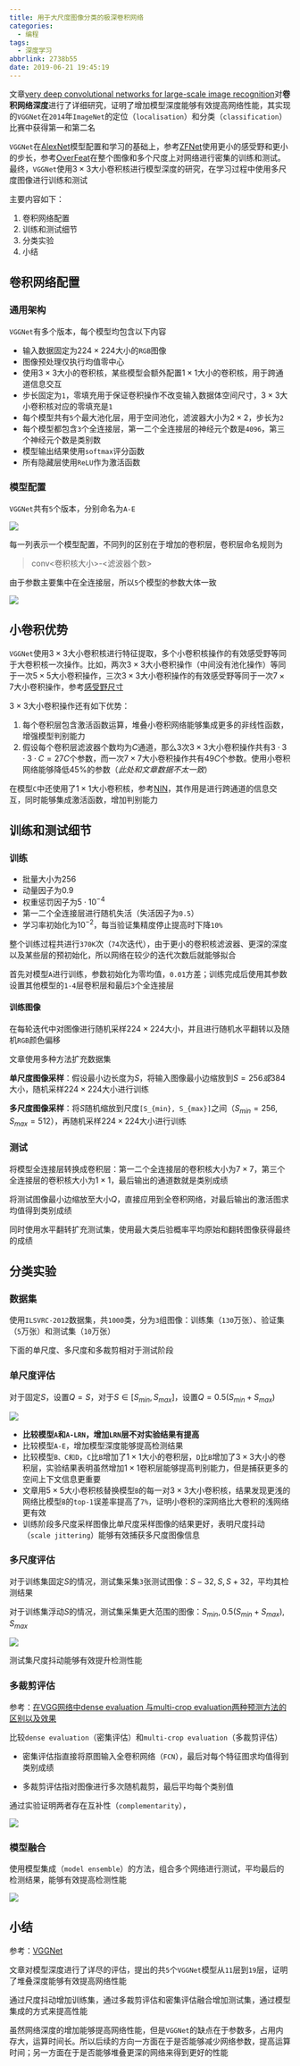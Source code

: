 ```yaml
---
title: 用于大尺度图像分类的极深卷积网络
categories:
  - 编程
tags:
  - 深度学习
abbrlink: 2738b55
date: 2019-06-21 19:45:19
---
```


文章[very deep convolutional networks for large-scale image recognition](https://arxiv.org/abs/1409.1556v6#)对**卷积网络深度**进行了详细研究，证明了增加模型深度能够有效提高网络性能，其实现的`VGGNet`在`2014`年`ImageNet`的定位（`localisation`）和分类（`classification`）比赛中获得第一和第二名

`VGGNet`在[AlexNet](https://www.zhujian.tech/posts/ca9994d1.html#more)模型配置和学习的基础上，参考[ZFNet](https://zjzstu.github.io/posts/3f18ad9b.html#more)使用更小的感受野和更小的步长，参考[OverFeat](https://arxiv.org/abs/1312.6229)在整个图像和多个尺度上对网络进行密集的训练和测试。最终，`VGGNet`使用$3\times 3$大小卷积核进行模型深度的研究，在学习过程中使用多尺度图像进行训练和测试

主要内容如下：

1. 卷积网络配置
2. 训练和测试细节
3. 分类实验
4. 小结

## 卷积网络配置

### 通用架构

`VGGNet`有多个版本，每个模型均包含以下内容

* 输入数据固定为$224\times 224$大小的`RGB`图像
* 图像预处理仅执行均值零中心
* 使用$3\times 3$大小的卷积核，某些模型会额外配置$1\times 1$大小的卷积核，用于跨通道信息交互
* 步长固定为`1`，零填充用于保证卷积操作不改变输入数据体空间尺寸，$3\times 3$大小卷积核对应的零填充是`1`
* 每个模型共有`5`个最大池化层，用于空间池化，滤波器大小为$2\times 2$，步长为`2`
* 每个模型都包含`3`个全连接层，第一二个全连接层的神经元个数是`4096`，第三个神经元个数是类别数
* 模型输出结果使用`softmax`评分函数
* 所有隐藏层使用`ReLU`作为激活函数

### 模型配置

`VGGNet`共有`5`个版本，分别命名为`A-E`

![](/imgs/用于大尺度图像分类的极深卷积网络/vggnet.png)

每一列表示一个模型配置，不同列的区别在于增加的卷积层，卷积层命名规则为

>conv<卷积核大小>-<滤波器个数>

由于参数主要集中在全连接层，所以`5`个模型的参数大体一致

![](/imgs/用于大尺度图像分类的极深卷积网络/params.png)

## 小卷积优势

`VGGNet`使用$3\times 3$大小卷积核进行特征提取，多个小卷积核操作的有效感受野等同于大卷积核一次操作。比如，两次$3\times 3$大小卷积操作（中间没有池化操作）等同于一次$5\times 5$大小卷积操作，三次$3\times 3$大小卷积操作的有效感受野等同于一次$7\times 7$大小卷积操作，参考[感受野尺寸](https://www.zhujian.tech/posts/3b660279.html#more)

$3\times 3$大小卷积操作还有如下优势：

1. 每个卷积层包含激活函数运算，堆叠小卷积网络能够集成更多的非线性函数，增强模型判别能力
2. 假设每个卷积层滤波器个数均为$C$通道，那么3次$3\times 3$大小卷积操作共有$3\cdot 3\cdot 3\cdot C = 27C$个参数，而一次$7\times 7$大小卷积操作共有$49C$个参数。使用小卷积网络能够降低45%的参数（*此处和文章数据不太一致*）

在模型`C`中还使用了$1\times 1$大小卷积核，参考[NIN](https://zjzstu.github.io/posts/359ae103.html#more)，其作用是进行跨通道的信息交互，同时能够集成激活函数，增加判别能力

## 训练和测试细节

### 训练

* 批量大小为$256$
* 动量因子为$0.9$
* 权重惩罚因子为$5\cdot 10^{-4}$
* 第一二个全连接层进行随机失活（失活因子为`0.5`）
* 学习率初始化为$10^{-2}$，每当验证集精度停止提高时下降`10%`

整个训练过程共进行`370K`次（`74`次迭代），由于更小的卷积核滤波器、更深的深度以及某些层的预初始化，所以网络在较少的迭代次数后就能够拟合

首先对模型`A`进行训练，参数初始化为零均值，`0.01`方差；训练完成后使用其参数设置其他模型的`1-4`层卷积层和最后`3`个全连接层

#### 训练图像

在每轮迭代中对图像进行随机采样$224\times 224$大小，并且进行随机水平翻转以及随机`RGB`颜色偏移

文章使用多种方法扩充数据集

**单尺度图像采样**：假设最小边长度为$S$，将输入图像最小边缩放到$S=256或384$大小，随机采样$224\times 224$大小进行训练

**多尺度图像采样**：将$S$随机缩放到尺度`[S_{min}, S_{max}]`之间（$S_{min}=256, S_{max}=512$），再随机采样$224\times 224$大小进行训练

### 测试

将模型全连接层转换成卷积层：第一二个全连接层的卷积核大小为$7\times 7$，第三个全连接层的卷积核大小为$1\times 1$，最后输出的通道数就是类别成绩

将测试图像最小边缩放至大小$Q$，直接应用到全卷积网络，对最后输出的激活图求均值得到类别成绩

同时使用水平翻转扩充测试集，使用最大类后验概率平均原始和翻转图像获得最终的成绩

## 分类实验

### 数据集

使用`ILSVRC-2012`数据集，共`1000`类，分为`3`组图像：训练集（`130`万张）、验证集（`5`万张）和测试集（`10`万张）

下面的单尺度、多尺度和多裁剪相对于测试阶段

### 单尺度评估

对于固定$S$，设置$Q=S$，对于$S\in [S_{min}, S_{max}]$，设置$Q=0.5(S_{min}+S_{max})$

![](/imgs/用于大尺度图像分类的极深卷积网络/single_scale.png)

* **比较模型`A`和`A-LRN`，增加`LRN`层不对实验结果有提高**
* 比较模型`A-E`，增加模型深度能够提高检测结果
* 比较模型`B、C和D`，`C`比`B`增加了$1\times 1$大小的卷积层，`D`比`B`增加了$3\times 3$大小的卷积层，实验结果表明虽然增加$1\times 1$卷积层能够提高判别能力，但是捕获更多的空间上下文信息更重要
* 文章用$5\times 5$大小卷积核替换模型`B`的每一对$3\times 3$大小卷积核，结果发现更浅的网络比模型`B`的`top-1`误差率提高了`7%`，证明小卷积的深网络比大卷积的浅网络更有效
* 训练阶段多尺度采样图像比单尺度采样图像的结果更好，表明尺度抖动（`scale jittering`）能够有效捕获多尺度图像信息

### 多尺度评估

对于训练集固定$S$的情况，测试集采集`3`张测试图像：${S-32, S, S+32}$，平均其检测结果

对于训练集浮动$S$的情况，测试集采集更大范围的图像：${S_{min}, 0.5(S_{min}+S_{max}), S_{max}}$

![](/imgs/用于大尺度图像分类的极深卷积网络/multi_scale.png)

测试集尺度抖动能够有效提升检测性能

### 多裁剪评估

参考：[在VGG网络中dense evaluation 与multi-crop evaluation两种预测方法的区别以及效果](https://blog.csdn.net/C_chuxin/article/details/82832229)

比较`dense evaluation`（密集评估）和`multi-crop evaluation`（多裁剪评估）

* 密集评估指直接将原图输入全卷积网络（`FCN`），最后对每个特征图求均值得到类别成绩

* 多裁剪评估指对图像进行多次随机裁剪，最后平均每个类别值

通过实验证明两者存在互补性（`complementarity`），

![](/imgs/用于大尺度图像分类的极深卷积网络/multi_crop.png)

### 模型融合

使用模型集成（`model ensemble`）的方法，组合多个网络进行测试，平均最后的检测结果，能够有效提高检测性能

![](/imgs/用于大尺度图像分类的极深卷积网络/convnet_fusion.png)

## 小结

参考：[VGGNet](http://cs231n.github.io/convolutional-networks/#case)

文章对模型深度进行了详尽的评估，提出的共`5`个`VGGNet`模型从`11`层到`19`层，证明了堆叠深度能够有效提高网络性能

通过尺度抖动增加训练集，通过多裁剪评估和密集评估融合增加测试集，通过模型集成的方式来提高性能

虽然网络深度的增加能够提高网络性能，但是`VGGNet`的缺点在于参数多，占用内存大，运算时间长。所以后续的方向一方面在于是否能够减少网络参数，提高运算时间；另一方面在于是否能够堆叠更深的网络来得到更好的性能